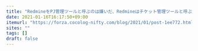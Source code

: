 ```yaml
---
title: "RedmineをPJ管理ツールと呼ぶのは嫌いだ、Redmineはチケット管理ツールと呼ぶべきだ"
date: 2021-01-16T16:17:50+09:00
itemurl: "https://forza.cocolog-nifty.com/blog/2021/01/post-1ee772.html"
sites: ""
tags: []
draft: false
---
```

